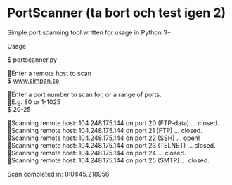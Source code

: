 # PortScanner (ta bort och test igen 2)
Simple port scanning tool written for usage in Python 3+.
  
Usage:  

$ portscanner.py  
  
Enter a remote host to scan  
$ www.simpan.se  
  
Enter a port number to scan for, or a range of ports.  
E.g. 80 or 1-1025  
$ 20-25  
  
Scanning remote host: 104.248.175.144 on port 20 (FTP-data) ... closed.  
Scanning remote host: 104.248.175.144 on port 21 (FTP) ... closed.  
Scanning remote host: 104.248.175.144 on port 22 (SSH) ... open!  
Scanning remote host: 104.248.175.144 on port 23 (TELNET) ... closed.  
Scanning remote host: 104.248.175.144 on port 24 ... closed.  
Scanning remote host: 104.248.175.144 on port 25 (SMTP) ... closed.  
  
Scan completed in: 0:01:45.218956
